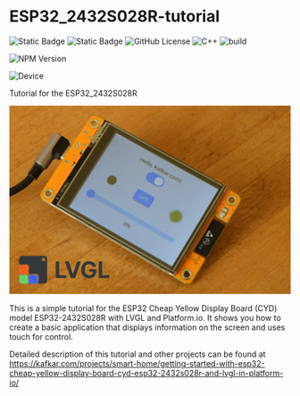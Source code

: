 # ESP32_2432S028R-tutorial

![Static Badge](https://img.shields.io/badge/DEVICE-ESP32--2432S028R-8A2BE2) 
![Static Badge](https://img.shields.io/badge/MCU-ESP32-8A2BE2)
![GitHub License](https://img.shields.io/github/license/henriquesebastiao/badges)
![C++](https://img.shields.io/badge/C++-%2300599C.svg?logo=c%2B%2B&logoColor=white)
![build](https://shields.io/badge/PlatformIO-E37B0D?style=flat&logo=platformio&logoColor=white)


![NPM Version](https://img.shields.io/npm/v/:packageName)

<img alt="Device" src="https://img.shields.io/badge/DEVICE-ESP32--2432S028R-8A2BE2">

Tutorial for the ESP32_2432S028R

![ESP32_2432S028R](ESP32_2432S028R-tutorial.png)  

This is a simple tutorial for the ESP32 Cheap Yellow Display Board (CYD) model ESP32-2432S028R with LVGL and Platform.io. It shows you how to create a basic application that displays information on the screen and uses touch for control.

Detailed description of this tutorial and other projects can be found at https://kafkar.com/projects/smart-home/getting-started-with-esp32-cheap-yellow-display-board-cyd-esp32-2432s028r-and-lvgl-in-platform-io/
